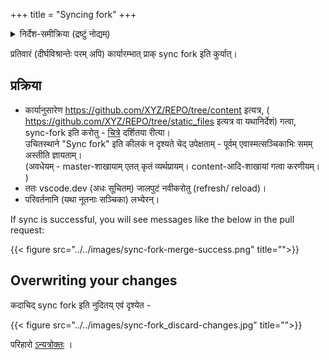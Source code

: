 +++
title = "Syncing fork"
+++
<details><summary>निर्देश-समीक्रिया (द्रष्टुं नोद्यम्)</summary>

- अधः _XYZ_ इति यद् अस्ति, तस्य स्थाने स्वीयं github-नाम प्रयुङ्क्ताम्। (Below, replace _'XYZ'_ with your github username.)
  - अथवैतत् प्रयुज्यतां यन्त्रम्: <input id="input_githubUserId" value="XYZ"></input><input id="input_repo" value="REPO"></input><button id="transformId" onclick="handleTransformIdBtnClick();">पाठम् परिवर्तय!!</button>
- Back to [Git workflow](/groups/dyuganga/projects/text/git-workflow/?githubUserId=XYZ&repo=REPO)
</details>


प्रतिवारं (दीर्घविश्रान्तेः परम् अपि) कार्यारम्भात् प्राक् sync fork इति कुर्यात्।

## प्रक्रिया
- कार्यानुसारेण https://github.com/XYZ/REPO/tree/content इत्यत्र, ( https://github.com/XYZ/REPO/tree/static_files इत्यत्र वा यथानिर्देशं)  गत्वा,  
  sync-fork इति करोतु - [चित्रे](https://youtu.be/yKLyfqL0A4M?t=462) दर्शितया रीत्या।  
  उचितस्थाने "Sync fork" इति कीलकं न दृश्यते चेद् उपेक्षताम् - पूर्वम् एवास्मत्सञ्चिकाभिः समम् अस्तीति ज्ञायताम्।  
  (अवधेयम् - master-शाखायाम् एतत् कृतं व्यर्थप्रायम्। content-आदि-शाखायां गत्वा करणीयम्। )
- ततः vscode.dev (अधः सूचितम्) जालपुटं नवीकरोतु (refresh/ reload)।
- परिवर्तनानि (यथा नूतनाः सञ्चिका) लभ्येरन्।

If sync is successful, you will see messages like the below in the pull request:

{{< figure src="../../images/sync-fork-merge-success.png" title="">}}

## Overwriting your changes
कदाचिद् sync fork इति नुदितय् एवं दृश्येत -

{{< figure src="../../images/sync-fork_discard-changes.jpg" title="">}}

परिहारो [ऽन्यत्रोक्तः](../../6_conflicts?githubUserId=XYZ&repo=REPO) । 


<script src="../../contribution-page-customizer.js"></script>
